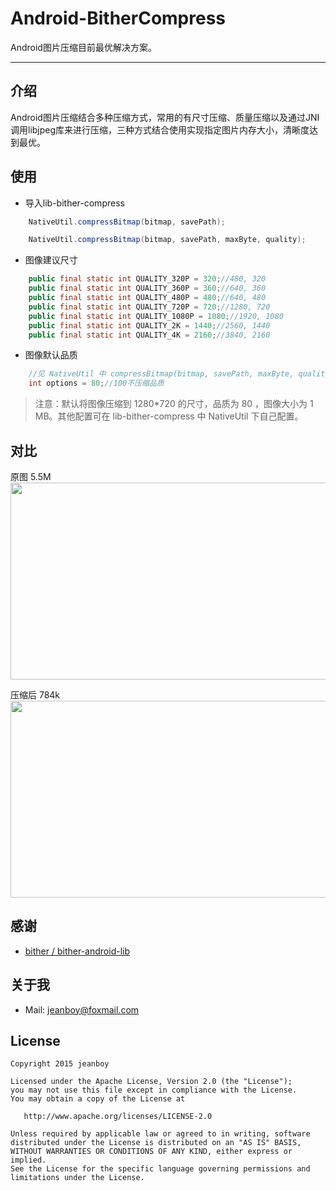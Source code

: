 # Android-BitherCompress
Android图片压缩目前最优解决方案。

------

## 介绍

Android图片压缩结合多种压缩方式，常用的有尺寸压缩、质量压缩以及通过JNI调用libjpeg库来进行压缩，三种方式结合使用实现指定图片内存大小，清晰度达到最优。

## 使用

* 导入lib-bither-compress

```java
	NativeUtil.compressBitmap(bitmap, savePath);

	NativeUtil.compressBitmap(bitmap, savePath, maxByte, quality);
```

* 图像建议尺寸

```Java
    public final static int QUALITY_320P = 320;//480, 320
    public final static int QUALITY_360P = 360;//640, 360
    public final static int QUALITY_480P = 480;//640, 480
    public final static int QUALITY_720P = 720;//1280, 720
    public final static int QUALITY_1080P = 1080;//1920, 1080
    public final static int QUALITY_2K = 1440;//2560, 1440
    public final static int QUALITY_4K = 2160;//3840, 2160
```

* 图像默认品质

```Java
    //见 NativeUtil 中 compressBitmap(bitmap, savePath, maxByte, quality) 方法
    int options = 80;//100不压缩品质
```

> 注意：默认将图像压缩到 1280*720 的尺寸，品质为 80 ，图像大小为 1 MB。其他配置可在 lib-bither-compress 中 NativeUtil 下自己配置。

## 对比

原图 5.5M  
<img src="https://github.com/freekite/Android-BitherCompress/blob/master/resources/20160815_141638_001.jpg" width="560px" height="315px" />

压缩后 784k  
<img src="https://github.com/freekite/Android-BitherCompress/blob/master/resources/compress_1471244287213.jpg" width="560px" height="315px" />

## 感谢

* [bither / bither-android-lib](https://github.com/bither/bither-android-lib)

## 关于我

* Mail: jeanboy@foxmail.com

## License

    Copyright 2015 jeanboy

    Licensed under the Apache License, Version 2.0 (the "License");
    you may not use this file except in compliance with the License.
    You may obtain a copy of the License at

       http://www.apache.org/licenses/LICENSE-2.0

    Unless required by applicable law or agreed to in writing, software
    distributed under the License is distributed on an "AS IS" BASIS,
    WITHOUT WARRANTIES OR CONDITIONS OF ANY KIND, either express or implied.
    See the License for the specific language governing permissions and
    limitations under the License.

